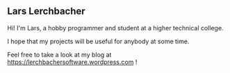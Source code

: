 
Lars Lerchbacher
---

Hi! I'm Lars, a hobby programmer and student at a higher technical college.

I hope that my projects will be useful for anybody at some time.

Feel free to take a look at my blog at https://lerchbachersoftware.wordpress.com !


